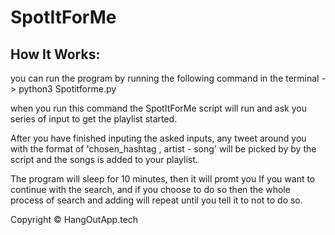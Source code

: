 # SpotItForMe

## How It Works:
you can run the program by running the following command in the terminal -> python3 Spotitforme.py

when you run this command the SpotItForMe script will run and ask you series of input to get the playlist started.

After you have finished inputing the asked inputs, any tweet around you with the format of 'chosen_hashtag , artist - song' will be picked by by the script and the songs is added to your playlist.

The program will sleep for 10 minutes, then it will promt you If you want to continue with the search, and if you choose to do so then the whole process of search and adding will repeat until you tell it to not to do so.

Copyright © HangOutApp.tech
